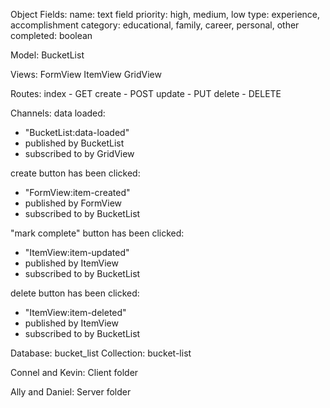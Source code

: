 Object Fields:
name: text field
priority: high, medium, low
type: experience, accomplishment
category: educational, family, career, personal, other
completed: boolean

Model:
BucketList

Views:
FormView
ItemView
GridView

Routes:
index - GET
create - POST
update - PUT
delete - DELETE

Channels:
data loaded:
- "BucketList:data-loaded"
- published by BucketList
- subscribed to by GridView

create button has been clicked:
- "FormView:item-created"
- published by FormView
- subscribed to by BucketList

"mark complete" button has been clicked:
- "ItemView:item-updated"
- published by ItemView
- subscribed to by BucketList

delete button has been clicked:
- "ItemView:item-deleted"
- published by ItemView
- subscribed to by BucketList

Database: bucket_list
Collection: bucket-list

Connel and Kevin:
Client folder

Ally and Daniel:
Server folder
